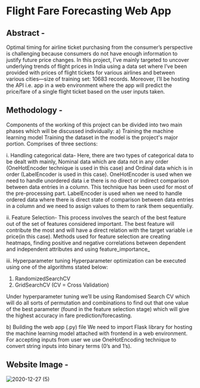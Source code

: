 # Flight Fare Forecasting Web App

## Abstract - 
Optimal timing for airline ticket purchasing from the consumer’s perspective is challenging because consumers do not have enough information to justify future price changes. In this project, I’ve mainly targeted to uncover underlying trends of flight prices in India using a data set where I’ve been provided with prices of flight tickets for various airlines and between various cities—size of training set: 10683 records. Moreover, I’ll be hosting the API i.e. app in a web environment where the app will predict the price/fare of a single flight ticket based on the user inputs taken.

## Methodology -
Components of the working of this project can be divided into two main phases which will be discussed individually:
a)	Training the machine learning model
Training the dataset in the model is the project's major portion. Comprises of three sections:

i.	Handling categorical data-
Here, there are two types of categorical data to be dealt with mainly, Nominal data which are data not in any order (OneHotEncoder technique is used in this case) and Ordinal data which is in order (LabelEncoder is used in this case). OneHotEncoder is used when we need  to handle unordered data i.e there is no direct or indirect comparison between data entries in a column. This technique has been used for most of the pre-processing part.
LabelEncoder is used when we need  to handle ordered data where there is direct state of   comparison between data entries in a column and we need to assign values to them to rank them sequentially.

ii.	Feature Selection-
This process involves the search of the best feature out of the set of features considered important. The best feature will contribute the most and will have a direct relation with the target variable i.e price(in this case). Methods used for feature selection are creating heatmaps, finding positive and negative correlations between dependent and independent attributes and using feature_importance_ 

iii.	Hyperparameter tuning 
Hyperparameter optimization can be executed using one of the algorithms stated below:
1.	RandomizedSearchCV
2.	GridSearchCV
(CV = Cross Validation)

Under hyperparameter tuning we’ll be using Randomised Search CV which will do all sorts of permutation and combinations to find out that one value of the best parameter (found in the feature selection stage) which will give the highest accuracy in fare prediction/forecasting.

b)	Building the web app (.py) file 
We need to import Flask library for hosting the machine learning model attached with frontend in a web environment. For accepting inputs from user we use OneHotEncoding technique to convert string inputs into binary terms (0’s and 1’s).

## Website Image - 

![2020-12-27 (5)](https://github.com/SiddhantVerma09/flightfareforecastingweb/assets/63495865/b2d23643-7551-4f1f-9497-7ab25e2001af)



